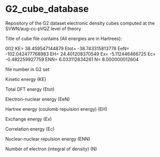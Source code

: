 # G2_cube_database
Repository of the G2 dataset electronic density cubes computed at the SVWN/aug-cc-pVQZ level of theory

Title of cube file contains (All energies are in Hartrees):

002 KE= 38.459547144879 Etot= -38.743315813778 EeN= -102.042477768983 EH= 24.401208370549 Ex= -5.112446466725 Ec= -0.482259927759 ENN= 6.033112834261 N= 8.000000012604

file number in G2 set

Kinetic energy (KE)

Total DFT energy (Etot)

Electron-nuclear energy (EeN)

Hartree energy (coulomb repulsion energy) (EH)

Exchange energy (Ex)

Correlation energy (Ec)

Nuclear-nuclear repulsion energy (ENN)

Number of electron (integral of density) (N)


